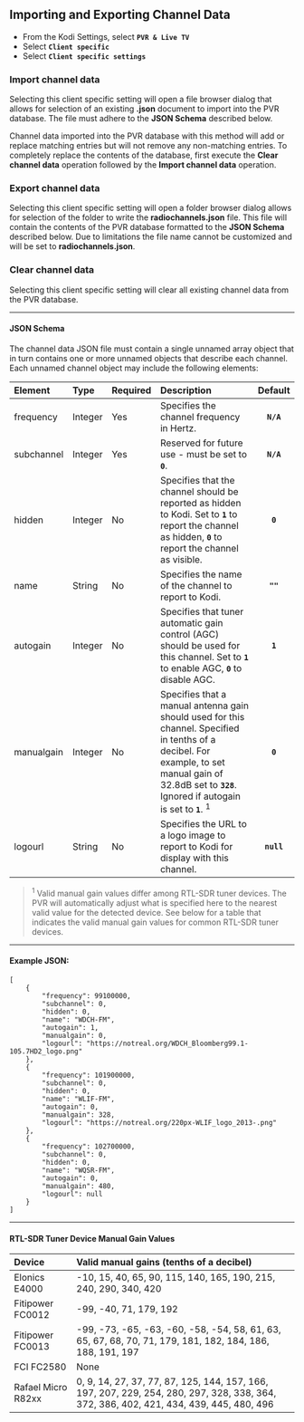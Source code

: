 ## Importing and Exporting Channel Data
* From the Kodi Settings, select __`PVR & Live TV`__
* Select __`Client specific`__
* Select __`Client specific settings`__

### Import channel data
Selecting this client specific setting will open a file browser dialog that allows for selection of an existing __.json__ document to import into the PVR database. The file must adhere to the __JSON Schema__ described below.

Channel data imported into the PVR database with this method will add or replace matching entries but will not remove any non-matching entries. To completely replace the contents of the database, first execute the __Clear channel data__ operation followed by the __Import channel data__ operation.

### Export channel data
Selecting this client specific setting will open a folder browser dialog allows for selection of the folder to write the __radiochannels.json__ file. This file will contain the contents of the PVR database formatted to the __JSON Schema__ described below. Due to limitations the file name cannot be customized and will be set to __radiochannels.json__.

### Clear channel data
Selecting this client specific setting will clear all existing channel data from the PVR database.
***
#### JSON Schema
The channel data JSON file must contain a single unnamed array object that in turn contains one or more unnamed objects that describe each channel. Each unnamed channel object may include the following elements:
   
| Element | Type|Required | Description | Default |
| :-- | :-- | :-- | :-- | :--: |
| frequency | Integer  | Yes | Specifies the channel frequency in Hertz. | __`N/A`__ |
| subchannel | Integer | Yes | Reserved for future use - must be set to __`0`__. | __`N/A`__ |
| hidden | Integer | No | Specifies that the channel should be reported as hidden to Kodi.  Set to __`1`__ to report the channel as hidden, __`0`__ to report the channel as visible.| __`0`__ |
| name | String | No | Specifies the name of the channel to report to Kodi. | __`""`__ |
| autogain | Integer | No | Specifies that tuner automatic gain control (AGC) should be used for this channel. Set to __`1`__ to enable AGC, __`0`__ to disable AGC. | __`1`__ |
| manualgain | Integer | No | Specifies that a manual antenna gain should used for this channel. Specified in tenths of a decibel. For example, to set manual gain of 32.8dB set to __`328`__. Ignored if autogain is set to __`1`__. <sup>1</sup> | __`0`__ |
| logourl | String | No | Specifies the URL to a logo image to report to Kodi for display with this channel. | __`null`__ |

> <sup>1</sup> Valid manual gain values differ among RTL-SDR tuner devices. The PVR will automatically adjust what is specified here to the nearest valid value for the detected device. See below for a table that indicates the valid manual gain values for common RTL-SDR tuner devices.   
***
#### Example JSON:
```
[
    {
        "frequency": 99100000,
        "subchannel": 0,
        "hidden": 0,
        "name": "WDCH-FM",
        "autogain": 1,
        "manualgain": 0,
        "logourl": "https://notreal.org/WDCH_Bloomberg99.1-105.7HD2_logo.png"
    },
    {
        "frequency": 101900000,
        "subchannel": 0,
        "hidden": 0,
        "name": "WLIF-FM",
        "autogain": 0,
        "manualgain": 328,
        "logourl": "https://notreal.org/220px-WLIF_logo_2013-.png"
    },
    {
        "frequency": 102700000,
        "subchannel": 0,
        "hidden": 0,
        "name": "WQSR-FM",
        "autogain": 0,
        "manualgain": 480,
        "logourl": null
    }
]
```
***
#### RTL-SDR Tuner Device Manual Gain Values
| Device | Valid manual gains (tenths of a decibel) |
| :-- | :-- |
| Elonics E4000 | -10, 15, 40, 65, 90, 115, 140, 165, 190, 215, 240, 290, 340, 420 |
| Fitipower FC0012 | -99, -40, 71, 179, 192 |
| Fitipower FC0013 | -99, -73, -65, -63, -60, -58, -54, 58, 61, 63, 65, 67, 68, 70, 71, 179, 181, 182, 184, 186, 188, 191, 197 |
| FCI FC2580 | None |
| Rafael Micro R82xx | 0, 9, 14, 27, 37, 77, 87, 125, 144, 157, 166, 197, 207, 229, 254, 280, 297, 328, 338, 364, 372, 386, 402, 421, 434, 439, 445, 480, 496 |

